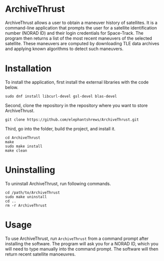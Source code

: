 # ArchiveThrust

ArchiveThrust allows a user to obtain a maneuver history of satellites. It is a command-line application that prompts the user for a satellite identification number (NORAD ID) and their login credentials for Space-Track. The program then returns a list of the most recent maneuvers of the selected satellite. These maneuvers are computed by downloading TLE data archives and applying known algorithms to detect such maneuvers.

# Installation

To install the application, first install the external libraries with the code below.
```
sudo dnf install libcurl-devel gsl-devel blas-devel
```
Second, clone the repository in the repository where you want to store ArchiveThrust.
```
git clone https://github.com/elephantshrews/ArchiveThrust.git
```
Third, go into the folder, build the project, and install it.
```
cd ArchiveThrust
make
sudo make install
make clean
```


# Uninstalling
To uninstall ArchiveThrust, run following commands.
```
cd /path/to/ArchiveThrust
sudo make uninstall
cd ..
rm -r ArchiveThrust
```

# Usage
To use ArchiveThrust, run `ArchiveThrust` from a command prompt after installing the software. The program will ask you for a NORAD ID, which you will need to type manually into the command prompt. The software will then return recent satellite manoeuvres.
